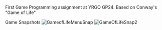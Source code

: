 First Game Programming assignment at YRGO GP24.
Based on Conway's "Game of Life"


Game Snapshots
![GameofLifeMenuSnap](https://github.com/user-attachments/assets/c961a022-e917-4fb4-a191-f58d5b8c07f9)
![GameOfLifeSnap2](https://github.com/user-attachments/assets/2e71ced6-043f-4a05-a3b1-d71e97f593a8)
